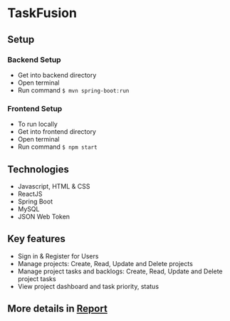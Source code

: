 # TaskFusion
## Setup
### Backend Setup
- Get into backend directory
- Open terminal
- Run command
`$ mvn spring-boot:run`
### Frontend Setup
- To run locally
- Get into frontend directory
- Open terminal
- Run command
`$ npm start`
## Technologies 
- Javascript, HTML & CSS
- ReactJS
- Spring Boot
- MySQL
- JSON Web Token
## Key features
- Sign in & Register for Users
- Manage projects: Create, Read, Update and Delete projects
- Manage project tasks and backlogs: Create, Read, Update and Delete project tasks
- View project dashboard and task priority, status
## More details in [Report](https://github.com/cuongnv03/TaskFusion/blob/master/Report.pdf)
